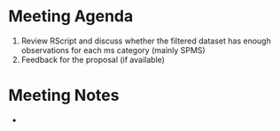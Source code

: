 # Meeting Agenda
1. Review RScript and discuss whether the filtered dataset has enough observations for each ms category (mainly SPMS)
2. Feedback for the proposal (if available)
# Meeting Notes
*
